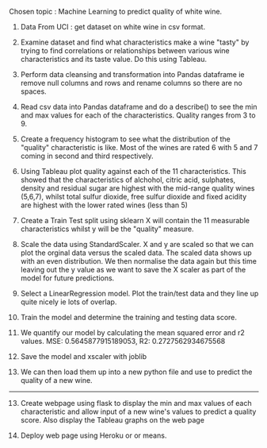 Chosen topic : Machine Learning to predict quality of white wine.

1. Data   From UCI : get dataset on white wine in csv format.

2. Examine dataset and find what characteristics make a wine "tasty" by trying to find correlations
   or relationships between various wine characteristics and its taste value. Do this using Tableau.

3. Perform data cleansing and transformation into Pandas dataframe ie remove null columns and rows and rename columns so there are no spaces.

4. Read csv data into Pandas dataframe and do a describe() to see the min and max values for each of the characteristics. Quality ranges from 3 to 9.

5. Create a frequency histogram to see what the distribution of the "quality" characteristic is like.
Most of the wines are rated 6 with 5 and 7 coming in second and third respectively.

6. Using Tableau plot quality against each of the 11 characteristics. This showed that the characteristics of alchohol, citric acid, sulphates, density and residual sugar are highest with the mid-range quality wines (5,6,7), whilst total sulfur dioxide, free sulfur dioxide and fixed acidity are highest with the lower rated wines (less than 5)

7. Create a Train Test split using sklearn
X will contain the 11 measurable characteristics whilst y will be the "quality" measure.

8. Scale the data using StandardScaler. X and y are scaled so that we can plot the orginal data versus the scaled data. The scaled data shows up with an even distribution. We then normalise the data again but this time leaving out the y value as we want to save the X scaler as part of the model for future predictions.

9. Select a LinearRegression model. Plot the train/test data and they line up quite nicely ie lots of overlap.

10. Train the model and determine the training and testing data score.

10. We quantify our model by calculating the mean squared error and r2 values.
MSE: 0.5645877915189053, R2: 0.2727562934675568

11. Save the model and xscaler with joblib 

12. We can then load them up into a new python file and use to predict the quality of a new wine.

--------------------------------------------------------------------------------
13. Create webpage using flask to display the min and max values of each characteristic and allow input of a new wine's values to predict a quality score. Also display the Tableau graphs on the web page

14. Deploy web page using Heroku or or means.

